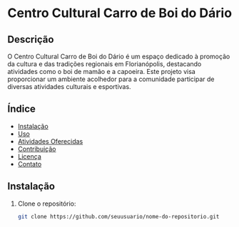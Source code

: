 # Centro Cultural Carro de Boi do Dário

## Descrição
O Centro Cultural Carro de Boi do Dário é um espaço dedicado à promoção da cultura e das tradições regionais em Florianópolis, destacando atividades como o boi de mamão e a capoeira. Este projeto visa proporcionar um ambiente acolhedor para a comunidade participar de diversas atividades culturais e esportivas.

## Índice
- [Instalação](#instalação)
- [Uso](#uso)
- [Atividades Oferecidas](#atividades-oferecidas)
- [Contribuição](#contribuição)
- [Licença](#licença)
- [Contato](#contato)

## Instalação
1. Clone o repositório:
   ```bash
   git clone https://github.com/seuusuario/nome-do-repositorio.git
